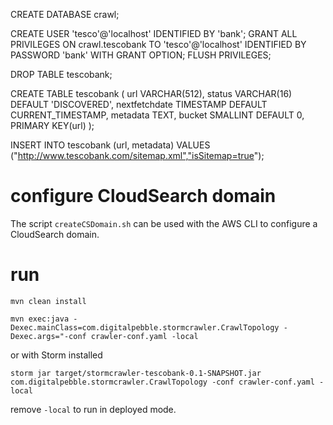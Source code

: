 CREATE DATABASE crawl;

CREATE USER 'tesco'@'localhost' IDENTIFIED BY 'bank';
GRANT ALL PRIVILEGES ON crawl.tescobank TO 'tesco'@'localhost' IDENTIFIED BY PASSWORD 'bank' WITH GRANT OPTION;
FLUSH PRIVILEGES;

DROP TABLE tescobank;

CREATE TABLE tescobank (
 url VARCHAR(512),
 status VARCHAR(16) DEFAULT 'DISCOVERED',
 nextfetchdate TIMESTAMP DEFAULT CURRENT_TIMESTAMP,
 metadata TEXT,
 bucket SMALLINT DEFAULT 0,
 PRIMARY KEY(url)
);

INSERT INTO tescobank (url, metadata) VALUES ("http://www.tescobank.com/sitemap.xml","isSitemap=true");

# configure CloudSearch domain

The script `createCSDomain.sh` can be used with the AWS CLI to configure a CloudSearch domain.

# run

`mvn clean install`

`mvn exec:java -Dexec.mainClass=com.digitalpebble.stormcrawler.CrawlTopology -Dexec.args="-conf crawler-conf.yaml -local`

or with Storm installed 

`storm jar target/stormcrawler-tescobank-0.1-SNAPSHOT.jar com.digitalpebble.stormcrawler.CrawlTopology -conf crawler-conf.yaml -local`

remove `-local` to run in deployed mode.
